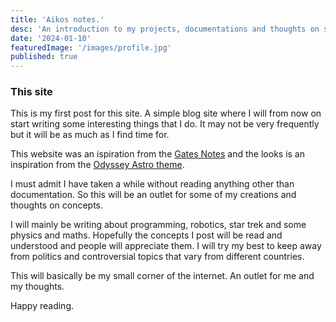 ```yaml
---
title: 'Aikos notes.'
desc: 'An introduction to my projects, documentations and thoughts on science and technology'
date: '2024-01-10'
featuredImage: '/images/profile.jpg'
published: true
---
```



  
### This site

This is my first post for this site. A simple blog site where I will from now on start writing some interesting things that I do. It may not be very frequently but it will be as much as I find time for.

This website was an ispiration from the [Gates Notes](https://www.gatesnotes.com/) and the looks is an inspiration from the [Odyssey Astro theme](https://github.com/littlesticks/odyssey-theme/).

I must admit I have taken a while without reading anything other than documentation. So this will be an outlet for some of my creations and thoughts on concepts.

I will mainly be writing about programming, robotics, star trek and some physics and maths. Hopefully the concepts I post will be read and understood and people will appreciate them. I will try my best to keep away from politics and controversial topics that vary from different countries.

This will basically be my small corner of the internet. An outlet for me and my thoughts.

Happy reading.
